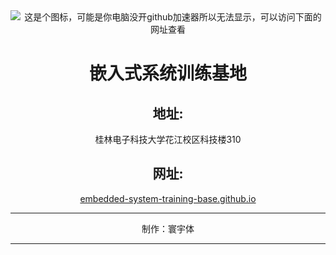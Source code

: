 <div align=center>
    <img src = "https://raw.githubusercontent.com/Embedded-System-Training-Base/Embedded-System-Training-Base.github.io/main/img/LOGO1.png" title = "嵌入式系统训练基地" alt = "这是个图标，可能是你电脑没开github加速器所以无法显示，可以访问下面的网址查看">
    <h1>嵌入式系统训练基地</h1>
    <h2>地址:</h2>
    <p>桂林电子科技大学花江校区科技楼310</p>
    <h2>网址:</h2>
    <a href = "https://embedded-system-training-base.github.io/">embedded-system-training-base.github.io</a>
    <hr>
    <p>制作：寰宇体</p>
</div>
<hr>
